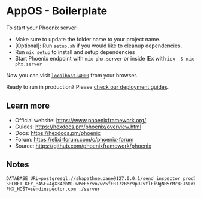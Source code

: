 # AppOS - Boilerplate

To start your Phoenix server:

  * Make sure to update the folder name to your project name.
  * [Optional]: Run `setup.sh` if you would like to cleanup dependencies.
  * Run `mix setup` to install and setup dependencies
  * Start Phoenix endpoint with `mix phx.server` or inside IEx with `iex -S mix phx.server`

Now you can visit [`localhost:4000`](http://localhost:4000) from your browser.

Ready to run in production? Please [check our deployment guides](https://hexdocs.pm/phoenix/deployment.html).

## Learn more

  * Official website: https://www.phoenixframework.org/
  * Guides: https://hexdocs.pm/phoenix/overview.html
  * Docs: https://hexdocs.pm/phoenix
  * Forum: https://elixirforum.com/c/phoenix-forum
  * Source: https://github.com/phoenixframework/phoenix

## Notes

```
DATABASE_URL=postgresql://shapathneupane@127.0.0.1/send_inspector_prod3 SECRET_KEY_BASE=4gX34ebM1uwPeF6rvo/w/5fERI7zBMr9p9JvtlFi9gNH5rMrBEJSLrAoJbDwCxPS PHX_HOST=sendinspector.com ./server
```